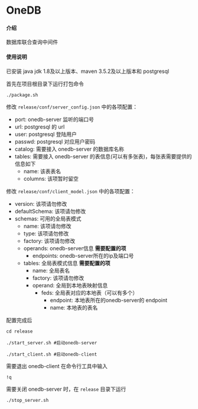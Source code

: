 # OneDB

#### 介绍
数据库联合查询中间件

#### 使用说明
已安装 java jdk 1.8及以上版本、maven 3.5.2及以上版本和 postgresql

首先在项目根目录下运行打包命令

`
./package.sh
`

修改 `release/conf/server_config.json` 中的各项配置：
- port: onedb-server 监听的端口号
- url: postgresql 的 url
- user: postgresql 登陆用户
- passwd: postgresql 对应用户密码
- catalog: 需要接入 onedb-server 的数据库名称
- tables: 需要接入 onedb-server 的表信息(可以有多张表)，每张表需要提供的信息如下
    - name: 该表表名
    - columns: 该项暂时留空

修改 `release/conf/client_model.json` 中的各项配置：
- version: 该项请勿修改
- defaultSchema: 该项请勿修改
- schemas: 可用的全局表模式
    - name: 该项请勿修改
    - type: 该项请勿修改
    - factory: 该项请勿修改
    - operands: onedb-server信息 **需要配置的项**
      - endpoints: onedb-server所在的ip及端口号
    - tables: 全局表模式信息 **需要配置的项**
        - name: 全局表名
        - factory: 该项请勿修改
        - operand: 全局到本地表映射信息
            - feds: 全局表对应的本地表（可以有多个）
                - endpoint: 本地表所在的onedb-server的 endpoint
                - name: 本地表的表名

配置完成后

```
cd release

./start_server.sh #启动onedb-server

./start_client.sh #启动onedb-client
```

需要退出 onedb-client 在命令行工具中输入

```
!q
```


需要关闭 onedb-server 时，在 `release` 目录下运行

```
./stop_server.sh
```